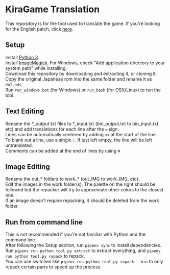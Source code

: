 # KiraGame Translation
This repository is for the tool used to translate the game. If you're looking for the English patch, click [here](https://agtteam.net/kiragame).  
## Setup
Install [Python 3](https://www.python.org/downloads/).  
Install [ImageMagick](https://imagemagick.org/script/download.php). For Windows, check "Add application directory to your system path" while installing.  
Download this repository by downloading and extracting it, or cloning it.  
Copy the original Japanese rom into the same folder and rename it as `dn1.nds`.  
Run `run_windows.bat` (for Windows) or `run_bash` (for OSX/Linux) to run the tool.  
## Text Editing
Rename the \*\_output.txt files to \*\_input.txt (bin_output.txt to bin_input.txt, etc) and add translations for each line after the `=` sign.  
Lines can be automatically centered by adding `<<` at the start of the line.  
To blank out a line, use a single `!`. If just left empty, the line will be left untranslated.  
Comments can be added at the end of lines by using `#`  
## Image Editing
Rename the out\_\* folders to work\_\* (out_IMG to work_IMG, etc).  
Edit the images in the work folder(s). The palette on the right should be followed but the repacker will try to approximate other colors to the closest one.  
If an image doesn't require repacking, it should be deleted from the work folder.  
## Run from command line
This is not recommended if you're not familiar with Python and the command line.  
After following the Setup section, run `pipenv sync` to install dependencies.  
Run `pipenv run python tool.py extract` to extract everything, and `pipenv run python tool.py repack` to repack.  
You can use switches like `pipenv run python tool.py repack --bin` to only repack certain parts to speed up the process.  
